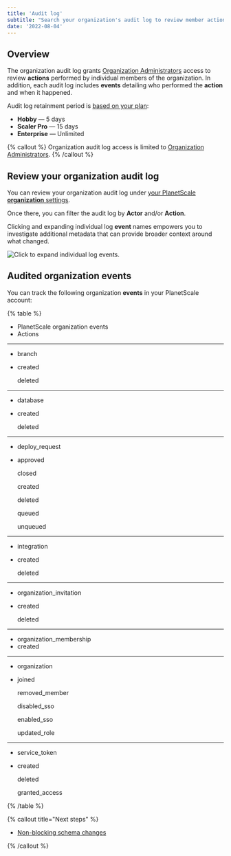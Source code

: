 ```yaml
---
title: 'Audit log'
subtitle: "Search your organization's audit log to review member actions and events."
date: '2022-08-04'
---
```


## Overview

The organization audit log grants [Organization Administrators](/docs/concepts/access-control#organization-administrator) access to review **actions** performed by individual members of the organization. In addition, each audit log includes **events** detailing who performed the **action** and when it happened.

Audit log retainment period is [based on your plan](/docs/concepts/billing#planetscale-plans):

- **Hobby** &mdash; 5 days
- **Scaler Pro** &mdash; 15 days
- **Enterprise** &mdash; Unlimited

{% callout %}
Organization audit log access is limited to [Organization Administrators](/docs/concepts/access-control#organization-administrator).
{% /callout %}

## Review your organization audit log

You can review your organization audit log under [your PlanetScale **organization** settings](https://app.planetscale.com/~/settings/audit-log).

Once there, you can filter the audit log by **Actor** and/or **Action**.

Clicking and expanding individual log **event** names empowers you to investigate additional metadata that can provide broader context around what changed.

![Click to expand individual log events.](/assets/docs/concepts/audit-log/event.png)

## Audited organization events

You can track the following organization **events** in your PlanetScale account:

{% table %}

- PlanetScale organization events
- Actions

---

- branch
- created

  deleted

---

- database
- created

  deleted

---

- deploy_request
- approved

  closed

  created

  deleted

  queued

  unqueued

---

- integration
- created

  deleted

---

- organization_invitation
- created

  deleted

---

- organization_membership
- created

---

- organization
- joined

  removed_member

  disabled_sso

  enabled_sso

  updated_role

---

- service_token
- created

  deleted

  granted_access

{% /table %}

{% callout title="Next steps" %}

- [Non-blocking schema changes](/docs/concepts/nonblocking-schema-changes)

{% /callout %}
